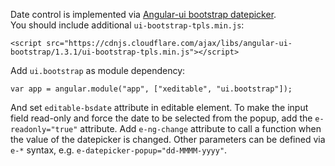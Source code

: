Date control is implemented via [Angular-ui bootstrap datepicker](http://angular-ui.github.io/bootstrap/#/datepicker).  
You should include additional `ui-bootstrap-tpls.min.js`:

	<script src="https://cdnjs.cloudflare.com/ajax/libs/angular-ui-bootstrap/1.3.1/ui-bootstrap-tpls.min.js"></script>

Add `ui.bootstrap` as module dependency:

	var app = angular.module("app", ["xeditable", "ui.bootstrap"]);

And set `editable-bsdate` attribute in editable element.
To make the input field read-only and force the date to be selected from the popup, add the `e-readonly="true"` attribute.
Add `e-ng-change` attribute to call a function when the value of the datepicker is changed.
Other parameters can be defined via `e-*` syntax, e.g. `e-datepicker-popup="dd-MMMM-yyyy"`.